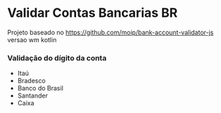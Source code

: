 # Validar Contas Bancarias BR

Projeto baseado no https://github.com/moip/bank-account-validator-js versao wm kotlin

### Validação do dígito da conta
 - Itaú
 - Bradesco
 - Banco do Brasil
 - Santander
 - Caixa 
 
